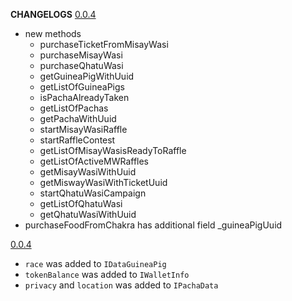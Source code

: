 **CHANGELOGS**
<u>0.0.4</u>

- new methods
  - purchaseTicketFromMisayWasi
  - purchaseMisayWasi
  - purchaseQhatuWasi
  - getGuineaPigWithUuid
  - getListOfGuineaPigs
  - isPachaAlreadyTaken
  - getListOfPachas
  - getPachaWithUuid
  - startMisayWasiRaffle
  - startRaffleContest
  - getListOfMisayWasisReadyToRaffle
  - getListOfActiveMWRaffles
  - getMisayWasiWithUuid
  - getMiswayWasiWithTicketUuid
  - startQhatuWasiCampaign
  - getListOfQhatuWasi
  - getQhatuWasiWithUuid
- purchaseFoodFromChakra has additional field \_guineaPigUuid

<u>0.0.4</u>

- `race` was added to `IDataGuineaPig`
- `tokenBalance` was added to `IWalletInfo`
- `privacy` and `location` was added to `IPachaData`
